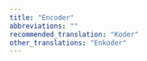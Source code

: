 ```yaml
---
title: "Encoder"
abbreviations: ""
recommended_translation: "Koder"
other_translations: "Enkoder"
---
```

